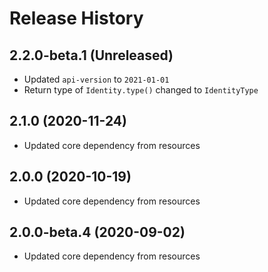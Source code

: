 # Release History

## 2.2.0-beta.1 (Unreleased)

- Updated `api-version` to `2021-01-01`
- Return type of `Identity.type()` changed to `IdentityType`

## 2.1.0 (2020-11-24)

- Updated core dependency from resources

## 2.0.0 (2020-10-19)

- Updated core dependency from resources

## 2.0.0-beta.4 (2020-09-02)

- Updated core dependency from resources
